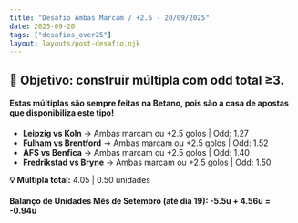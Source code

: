 ```yaml
---
title: "Desafio Ambas Marcam / +2.5 - 20/09/2025"
date: 2025-09-20
tags: ["desafios_over25"]
layout: layouts/post-desafio.njk
---
```


## 🎯 Objetivo: construir múltipla com odd total ≥3.  

#### Estas múltiplas são sempre feitas na Betano, pois são a casa de apostas que disponibiliza este tipo!

- **Leipzig vs Koln** → Ambas marcam ou +2.5 golos | Odd: 1.27
- **Fulham vs Brentford** → Ambas marcam ou +2.5 golos | Odd: 1.52
- **AFS vs Benfica** → Ambas marcam ou +2.5 golos | Odd: 1.40
- **Fredrikstad vs Bryne** → Ambas marcam ou +2.5 golos | Odd: 1.50

**💡 Múltipla total:** 4.05 | 0.50 unidades  

#### Balanço de Unidades Mês de Setembro (até dia 19): -5.5u + 4.56u = -0.94u